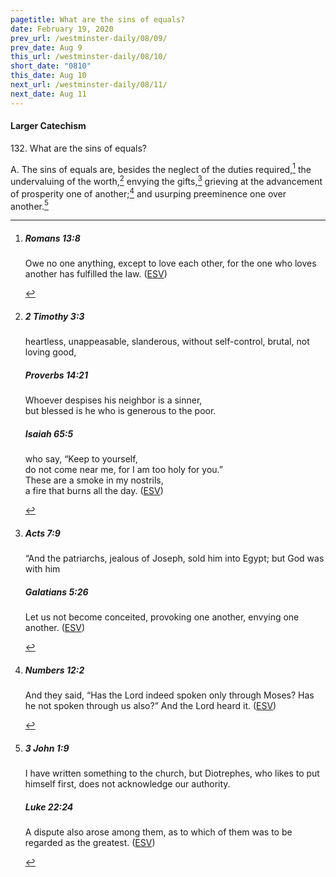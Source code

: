 ```yaml
---
pagetitle: What are the sins of equals?
date: February 19, 2020
prev_url: /westminster-daily/08/09/
prev_date: Aug 9
this_url: /westminster-daily/08/10/
short_date: "0810"
this_date: Aug 10
next_url: /westminster-daily/08/11/
next_date: Aug 11
---
```


#### Larger Catechism

132\. What are the sins of equals?

A. The sins of equals are, besides the neglect of the duties required,[^fnref:wlc1] the undervaluing of the worth,[^fnref:wlc2] envying the gifts,[^fnref:wlc3] grieving at the advancement of prosperity one of another;[^fnref:wlc4] and usurping preeminence one over another.[^fnref:wlc5]


[^fnref:wlc1]: <div class="esv"><h5>Romans 13:8</h5> <div class="esv-text"> <p id="p45013008.06-1">Owe no one anything, except to love each other, for the one who loves another has fulfilled the law.  (<a href="http://www.esv.org" class="copyright">ESV</a>)</p> </div> </div>

[^fnref:wlc2]: <div class="esv"><h5>2 Timothy 3:3</h5> <div class="esv-text"><p id="p55003003.01-1">heartless, unappeasable, slanderous, without self-control, brutal, not loving good,</p> </div><h5>Proverbs 14:21</h5> <div class="esv-text"><div class="block-indent"> <p class="line-group" id="p20014021.01-2">Whoever despises his neighbor is a sinner,<br /> <span class="indent"></span>but blessed is he who is generous to the poor.</p> </div> </div><h5>Isaiah 65:5</h5> <div class="esv-text"><div class="block-indent"> <p class="line-group" id="p23065005.01-3">who say, &#8220;Keep to yourself,<br /> <span class="indent"></span>do not come near me, for I am too holy for you.&#8221;<br /> These are a smoke in my nostrils,<br /> <span class="indent"></span>a fire that burns all the day.  (<a href="http://www.esv.org" class="copyright">ESV</a>)</p> </div> </div> </div>

[^fnref:wlc3]: <div class="esv"><h5>Acts 7:9</h5> <div class="esv-text"><p id="p44007009.01-1">&#8220;And the patriarchs, jealous of Joseph, sold him into Egypt; but God was with him</p> </div><h5>Galatians 5:26</h5> <div class="esv-text"><p id="p48005026.01-2">Let us not become conceited, provoking one another, envying one another.  (<a href="http://www.esv.org" class="copyright">ESV</a>)</p> </div> </div>

[^fnref:wlc4]: <div class="esv"><h5>Numbers 12:2</h5> <div class="esv-text"><p id="p04012002.01-1">And they said, &#8220;Has the <span class="small-caps">Lord</span> indeed spoken only through Moses? Has he not spoken through us also?&#8221; And the <span class="small-caps">Lord</span> heard it.  (<a href="http://www.esv.org" class="copyright">ESV</a>)</p> </div> </div>

[^fnref:wlc5]: <div class="esv"><h5>3 John 1:9</h5> <div class="esv-text"><p id="p64001009.01-1">I have written something to the church, but Diotrephes, who likes to put himself first, does not acknowledge our authority.</p> </div><h5>Luke 22:24</h5> <div class="esv-text"> <p id="p42022024.05-2">A dispute also arose among them, as to which of them was to be regarded as the greatest.  (<a href="http://www.esv.org" class="copyright">ESV</a>)</p> </div> </div>

